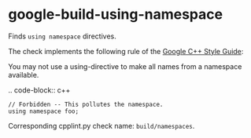 google-build-using-namespace
============================

Finds `using namespace` directives.

The check implements the following rule of the
[Google C++ Style Guide](https://google.github.io/styleguide/cppguide.html#Namespaces):

You may not use a using-directive to make all names from a namespace
available.

.. code-block:: c++

    // Forbidden -- This pollutes the namespace.
    using namespace foo;

Corresponding cpplint.py check name: `build/namespaces`.
